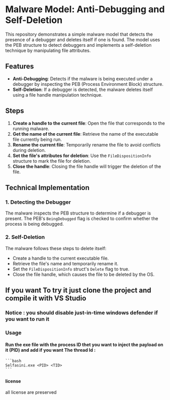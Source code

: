 # Malware Model: Anti-Debugging and Self-Deletion

This repository demonstrates a simple malware model that detects the presence of a debugger and deletes itself if one is found. The model uses the PEB structure to detect debuggers and implements a self-deletion technique by manipulating file attributes.

## Features

- **Anti-Debugging**: Detects if the malware is being executed under a debugger by inspecting the PEB (Process Environment Block) structure.
- **Self-Deletion**: If a debugger is detected, the malware deletes itself using a file handle manipulation technique.

## Steps

1. **Create a handle to the current file**: Open the file that corresponds to the running malware.
2. **Get the name of the current file**: Retrieve the name of the executable file currently being run.
3. **Rename the current file**: Temporarily rename the file to avoid conflicts during deletion.
4. **Set the file's attributes for deletion**: Use the `FileDispositionInfo` structure to mark the file for deletion.
5. **Close the handle**: Closing the file handle will trigger the deletion of the file.

## Technical Implementation

### 1. Detecting the Debugger
The malware inspects the PEB structure to determine if a debugger is present. The PEB's `BeingDebugged` flag is checked to confirm whether the process is being debugged.

### 2. Self-Deletion
The malware follows these steps to delete itself:

- Create a handle to the current executable file.
- Retrieve the file's name and temporarily rename it.
- Set the `FileDispositionInfo` struct's `Delete` flag to true.
- Close the file handle, which causes the file to be deleted by the OS.

## If you want To try it just clone the project and compile it with VS Studio 
### Notice : you should disable just-in-time windows defender if you want to run it  
### Usage

#### Run the exe file  with the  process ID thet you want to inject the payload on it (PID) and add if you want The thread Id :

    ```bash
    Selfasini.exe <PID> <TID>
    ```



#### license
all license are preserved  

